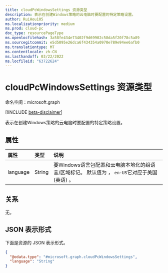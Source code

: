 ```yaml
---
title: cloudPcWindowsSettings 资源类型
description: 表示在创建Windows策略的云电脑时要配置的特定策略设置。
author: RuiHou105
ms.localizationpriority: medium
ms.prod: cloud-pc
doc_type: resourcePageType
ms.openlocfilehash: 3a58fe434e73402f9d69902c58da5f20f78c5a89
ms.sourcegitcommit: e5d5095e26dca6f434354a0970e789e94ee6afb0
ms.translationtype: MT
ms.contentlocale: zh-CN
ms.lasthandoff: 03/22/2022
ms.locfileid: "63722624"
---
```

# <a name="cloudpcwindowssettings-resource-type"></a>cloudPcWindowsSettings 资源类型

命名空间：microsoft.graph

[!INCLUDE [beta-disclaimer](../../includes/beta-disclaimer.md)]

表示在创建Windows策略的云电脑时要配置的特定策略设置。

## <a name="properties"></a>属性

|属性|类型|说明|
|:---|:---|:---|
|language|String|要Windows语言包配置和云电脑本地化的组语言/区域标记。 默认值为 ， `en-US`它对应于美国 (英语) 。|

## <a name="relationships"></a>关系

无。

## <a name="json-representation"></a>JSON 表示形式

下面是资源的 JSON 表示形式。
<!-- {
  "blockType": "resource",
  "@odata.type": "microsoft.graph.cloudPcWindowsSettings"
}
-->

``` json
{
  "@odata.type": "#microsoft.graph.cloudPcWindowsSettings",
  "language": "String"
}
```
